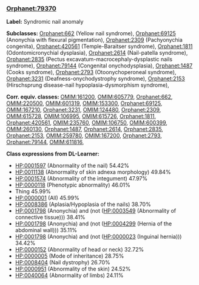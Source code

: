 
### [Orphanet:79370](http://www.orpha.net/ORDO/Orphanet_79370)
**Label:** Syndromic nail anomaly

**Subclasses:** [Orphanet:662](http://www.orpha.net/ORDO/Orphanet_662) (Yellow nail syndrome), [Orphanet:69125](http://www.orpha.net/ORDO/Orphanet_69125) (Anonychia with flexural pigmentation), [Orphanet:2309](http://www.orpha.net/ORDO/Orphanet_2309) (Pachyonychia congenita), [Orphanet:420561](http://www.orpha.net/ORDO/Orphanet_420561) (Temple-Baraitser syndrome), [Orphanet:1811](http://www.orpha.net/ORDO/Orphanet_1811) (Odontomicronychial dysplasia), [Orphanet:2614](http://www.orpha.net/ORDO/Orphanet_2614) (Nail-patella syndrome), [Orphanet:2835](http://www.orpha.net/ORDO/Orphanet_2835) (Pectus excavatum-macrocephaly-dysplastic nails syndrome), [Orphanet:79144](http://www.orpha.net/ORDO/Orphanet_79144) (Congenital onychodysplasia), [Orphanet:1487](http://www.orpha.net/ORDO/Orphanet_1487) (Cooks syndrome), [Orphanet:2793](http://www.orpha.net/ORDO/Orphanet_2793) (Otoonychoperoneal syndrome), [Orphanet:3231](http://www.orpha.net/ORDO/Orphanet_3231) (Deafness-onychodystrophy syndrome), [Orphanet:2153](http://www.orpha.net/ORDO/Orphanet_2153) (Hirschsprung disease-nail hypoplasia-dysmorphism syndrome), 

**Corr. equiv. classes:** [OMIM:161200](http://purl.obolibrary.org/obo/OMIM_161200), [OMIM:605779](http://purl.obolibrary.org/obo/OMIM_605779), [Orphanet:662](http://www.orpha.net/ORDO/Orphanet_662), [OMIM:220500](http://purl.obolibrary.org/obo/OMIM_220500), [OMIM:601319](http://purl.obolibrary.org/obo/OMIM_601319), [OMIM:153300](http://purl.obolibrary.org/obo/OMIM_153300), [Orphanet:69125](http://www.orpha.net/ORDO/Orphanet_69125), [OMIM:167210](http://purl.obolibrary.org/obo/OMIM_167210), [Orphanet:3231](http://www.orpha.net/ORDO/Orphanet_3231), [OMIM:124480](http://purl.obolibrary.org/obo/OMIM_124480), [Orphanet:2309](http://www.orpha.net/ORDO/Orphanet_2309), [OMIM:615728](http://purl.obolibrary.org/obo/OMIM_615728), [OMIM:106995](http://purl.obolibrary.org/obo/OMIM_106995), [OMIM:615726](http://purl.obolibrary.org/obo/OMIM_615726), [Orphanet:1811](http://www.orpha.net/ORDO/Orphanet_1811), [Orphanet:420561](http://www.orpha.net/ORDO/Orphanet_420561), [OMIM:235760](http://purl.obolibrary.org/obo/OMIM_235760), [OMIM:106750](http://purl.obolibrary.org/obo/OMIM_106750), [OMIM:600399](http://purl.obolibrary.org/obo/OMIM_600399), [OMIM:260130](http://purl.obolibrary.org/obo/OMIM_260130), [Orphanet:1487](http://www.orpha.net/ORDO/Orphanet_1487), [Orphanet:2614](http://www.orpha.net/ORDO/Orphanet_2614), [Orphanet:2835](http://www.orpha.net/ORDO/Orphanet_2835), [Orphanet:2153](http://www.orpha.net/ORDO/Orphanet_2153), [OMIM:259780](http://purl.obolibrary.org/obo/OMIM_259780), [OMIM:167200](http://purl.obolibrary.org/obo/OMIM_167200), [Orphanet:2793](http://www.orpha.net/ORDO/Orphanet_2793), [Orphanet:79144](http://www.orpha.net/ORDO/Orphanet_79144), [OMIM:611816](http://purl.obolibrary.org/obo/OMIM_611816), 

**Class expressions from DL-Learner:**

- [HP:0001597](http://purl.obolibrary.org/obo/HP_0001597) (Abnormality of the nail) 54.42%
- [HP:0011138](http://purl.obolibrary.org/obo/HP_0011138) (Abnormality of skin adnexa morphology) 49.84%
- [HP:0001574](http://purl.obolibrary.org/obo/HP_0001574) (Abnormality of the integument) 47.97%
- [HP:0000118](http://purl.obolibrary.org/obo/HP_0000118) (Phenotypic abnormality) 46.01%
- Thing 45.99%
- [HP:0000001](http://purl.obolibrary.org/obo/HP_0000001) (All) 45.99%
- [HP:0008386](http://purl.obolibrary.org/obo/HP_0008386) (Aplasia/Hypoplasia of the nails) 38.70%
- [HP:0001798](http://purl.obolibrary.org/obo/HP_0001798) (Anonychia) and (not ([HP:0003549](http://purl.obolibrary.org/obo/HP_0003549) (Abnormality of connective tissue))) 38.41%
- [HP:0001798](http://purl.obolibrary.org/obo/HP_0001798) (Anonychia) and (not ([HP:0004299](http://purl.obolibrary.org/obo/HP_0004299) (Hernia of the abdominal wall))) 35.11%
- [HP:0001798](http://purl.obolibrary.org/obo/HP_0001798) (Anonychia) and (not ([HP:0000023](http://purl.obolibrary.org/obo/HP_0000023) (Inguinal hernia))) 34.42%
- [HP:0000152](http://purl.obolibrary.org/obo/HP_0000152) (Abnormality of head or neck) 32.72%
- [HP:0000005](http://purl.obolibrary.org/obo/HP_0000005) (Mode of inheritance) 28.75%
- [HP:0008404](http://purl.obolibrary.org/obo/HP_0008404) (Nail dystrophy) 26.70%
- [HP:0000951](http://purl.obolibrary.org/obo/HP_0000951) (Abnormality of the skin) 24.52%
- [HP:0040064](http://purl.obolibrary.org/obo/HP_0040064) (Abnormality of limbs) 24.11%


